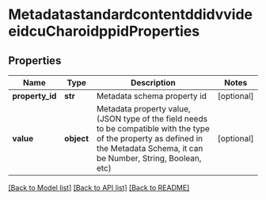 # MetadatastandardcontentddidvvideeidcuCharoidppidProperties

## Properties
Name | Type | Description | Notes
------------ | ------------- | ------------- | -------------
**property_id** | **str** | Metadata schema property id | [optional] 
**value** | **object** | Metadata property value, (JSON type of the field needs to be compatible with the type of the property as defined in the Metadata Schema, it can be Number, String, Boolean, etc) | [optional] 

[[Back to Model list]](../README.md#documentation-for-models) [[Back to API list]](../README.md#documentation-for-api-endpoints) [[Back to README]](../README.md)


